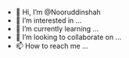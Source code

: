 - 👋 Hi, I’m @Nooruddinshah
- 👀 I’m interested in ...
- 🌱 I’m currently learning ...
- 💞️ I’m looking to collaborate on ...
- 📫 How to reach me ...

<!---
Nooruddinshah/Nooruddinshah is a ✨ special ✨ repository because its `README.md` (this file) appears on your GitHub profile.
You can click the Preview link to take a look at your changes.
--->
